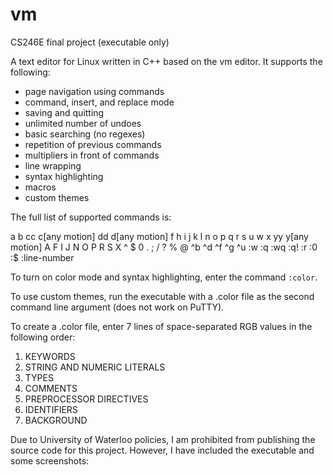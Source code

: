 # vm
CS246E final project (executable only)

A text editor for Linux written in C++ based on the vm editor. It supports the following:
+ page navigation using commands
+ command, insert, and replace mode
+ saving and quitting
+ unlimited number of undoes
+ basic searching (no regexes)
+ repetition of previous commands
+ multipliers in front of commands
+ line wrapping
+ syntax highlighting
+ macros
+ custom themes

The full list of supported commands is: 

a b cc c[any motion] dd d[any motion] f h i j k l n o p q r s u w x yy y[any motion] A F I J N O P R S X ^ $ 0 . ; / ? % @ ^b ^d ^f ^g ^u :w :q :wq :q! :r :0 :$ :line-number

To turn on color mode and syntax highlighting, enter the command `:color`.

To use custom themes, run the executable with a .color file as the second command line argument (does not work on PuTTY).

To create a .color file, enter 7 lines of space-separated RGB values in the following order:
1. KEYWORDS
2. STRING AND NUMERIC LITERALS
3. TYPES
4. COMMENTS
5. PREPROCESSOR DIRECTIVES
6. IDENTIFIERS
7. BACKGROUND


Due to University of Waterloo policies, I am prohibited from publishing the source code for this project. However, I have included the executable and some screenshots:
